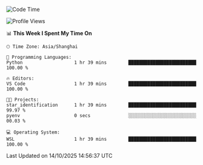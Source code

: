<!--START_SECTION:waka-->
![Code Time](http://img.shields.io/badge/Code%20Time-3%2C134%20hrs%2014%20mins-blue)

![Profile Views](http://img.shields.io/badge/Profile%20Views-0-blue)

📊 **This Week I Spent My Time On** 

```text
🕑︎ Time Zone: Asia/Shanghai

💬 Programming Languages: 
Python                   1 hr 39 mins        █████████████████████████   100.00 % 

🔥 Editors: 
VS Code                  1 hr 39 mins        █████████████████████████   100.00 % 

🐱‍💻 Projects: 
star_identification      1 hr 39 mins        █████████████████████████   99.97 % 
pyenv                    0 secs              ░░░░░░░░░░░░░░░░░░░░░░░░░   00.03 % 

💻 Operating System: 
WSL                      1 hr 39 mins        █████████████████████████   100.00 % 
```


 Last Updated on 14/10/2025 14:56:37 UTC
<!--END_SECTION:waka-->